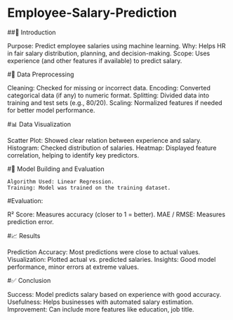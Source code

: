 # Employee-Salary-Prediction
##📘 Introduction
   
   Purpose: Predict employee salaries using machine learning.
   Why: Helps HR in fair salary distribution, planning, and decision-making.
   Scope: Uses experience (and other features if available) to predict salary.
   
#🧹 Data Preprocessing
  
   Cleaning: Checked for missing or incorrect data.
   Encoding: Converted categorical data (if any) to numeric format.
   Splitting: Divided data into training and test sets (e.g., 80/20).
   Scaling: Normalized features if needed for better model performance.

#📊 Data Visualization

   Scatter Plot: Showed clear relation between experience and salary.
   Histogram: Checked distribution of salaries.
   Heatmap: Displayed feature correlation, helping to identify key predictors.

#🤖 Model Building and Evaluation

    Algorithm Used: Linear Regression.
    Training: Model was trained on the training dataset.

#Evaluation:


  R² Score: Measures accuracy (closer to 1 = better).
  MAE / RMSE: Measures prediction error.

#📈 Results

   Prediction Accuracy: Most predictions were close to actual values.
   Visualization: Plotted actual vs. predicted salaries.
   Insights: Good model performance, minor errors at extreme values.

#✅ Conclusion

  Success: Model predicts salary based on experience with good accuracy.
  Usefulness: Helps businesses with automated salary estimation.
 Improvement: Can include more features like education, job title.
